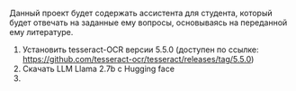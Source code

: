 Данный проект будет содержать ассистента для студента, 
который будет отвечать на заданные ему вопросы, основываясь на переданной ему литературе.

1. Установить tesseract-OCR версии 5.5.0 (доступен по ссылке: https://github.com/tesseract-ocr/tesseract/releases/tag/5.5.0)
2. Скачать LLM Llama 2.7b с Hugging face
3. 